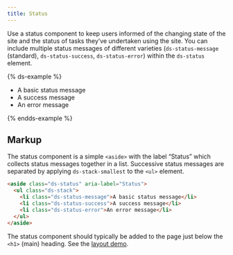 ```yaml
---
title: Status
---
```


Use a status component to keep users informed of the changing state of the site and the status of tasks they’ve undertaken using the site. You can include multiple status messages of different varieties (`ds-status-message` (standard), `ds-status-success`, `ds-status-error`) within the `ds-status` element.

{% ds-example %}

  <aside class="ds-status" aria-label="Status">
    <ul class="ds-stack-smallest">
      <li class="ds-status-message">A basic status message</li>
      <li class="ds-status-success">A success message</li>
      <li class="ds-status-error">An error message</li>
    </ul>
  </aside>
{% endds-example %}


## Markup

The status component is a simple `<aside>` with the label “Status” which collects status messages together in a list. Successive status messages are separated by applying `ds-stack-smallest` to the `<ul>` element.

```html
<aside class="ds-status" aria-label="Status">
  <ul class="ds-stack">
    <li class="ds-status-message">A basic status message</li>
    <li class="ds-status-success">A success message</li>
    <li class="ds-status-error">An error message</li>
  </ul>
</aside>
```

The status component should typically be added to the page just below the `<h1>` (main) heading. See the [layout demo]({{site.basedir}}/layout-demo).
